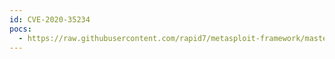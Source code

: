 ```yaml
---
id: CVE-2020-35234
pocs:
  - https://raw.githubusercontent.com/rapid7/metasploit-framework/master/modules/auxiliary/scanner/http/wp_easy_wp_smtp.rb
---
```

